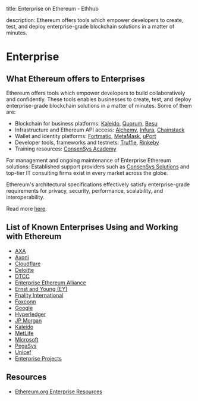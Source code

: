 title: Enterprise on Ethereum - Ethhub

description: Ethereum offers tools which empower developers to create, test, and deploy  enterprise-grade blockchain solutions in a matter of minutes.

# Enterprise

## What Ethereum offers to Enterprises

Ethereum offers tools which empower developers to build collaboratively and confidently. These tools enables businesses to create, test, and deploy  enterprise-grade blockchain solutions in a matter of minutes. Some of them are:

* Blockchain for business platforms: [Kaleido](https://kaleido.io/), [Quorum](https://www.goquorum.com/), [Besu](https://www.hyperledger.org/projects/besu)
* Infrastructure and Ethereum API access: [Alchemy](https://alchemyapi.io/), [Infura](https://infura.io/), [Chainstack](https://chainstack.com/)
* Wallet and identity platforms: [Fortmatic](https://fortmatic.com/), [MetaMask](https://metamask.io/), [uPort](https://www.uport.me/)
* Developer tools, frameworks and testnets: [Truffle](https://www.trufflesuite.com/), [Rinkeby](https://www.rinkeby.io/)
* Training resources: [ConsenSys Academy](https://consensys.net/academy/)

For management and ongoing maintenance of Enterprise Ethereum solutions: Established support providers such as [ConsenSys Solutions](http://consensys.net/solutions/) and top-tier IT consulting firms exist in every market across the globe.<br/>

Ethereum's architectural specifications effectively satisfy enterprise-grade requirements for privacy, security, performance, scalability, and interoperability. 

Read more [here](https://consensys.net/enterprise-ethereum/best-blockchain-for-business/).

## List of Known Enterprises Using and Working with Ethereum

* [AXA](axa.md)
* [Axoni](axoni.md)
* [Cloudflare](cloudflare.md)
* [Deloitte](deloitte.md)
* [DTCC](dtcc.md)
* [Enterprise Ethereum Alliance](eea.md)
* [Ernst and Young (EY)](ey.md)
* [Fnality International](fnality.md)
* [Foxconn](foxconn.md)
* [Google](google.md)
* [Hyperledger](hyperledger.md)
* [JP Morgan](jpm.md)
* [Kaleido](kaleido.md)
* [MetLife](metlife.md)
* [Microsoft](microsoft.md)
* [PegaSys](pegasys.md)
* [Unicef](unicef.md)
* [Enterprise Projects](projects.md)

## Resources

* [Ethereum.org Enterprise Resources](http://ethereum.org/enterprise/)
